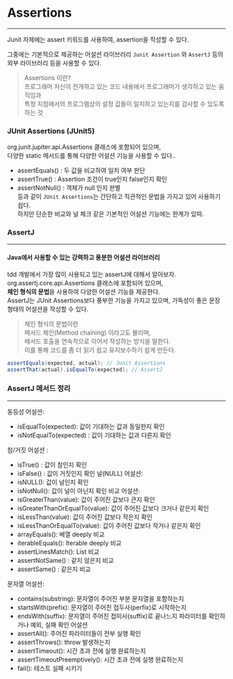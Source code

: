 # Assertions
***
Junit 자체에는 assert 키워드를 사용하여, assertion을 작성할 수 있다.

그중에는 기본적으로 제공하는 어설션 라이브러리 `Junit Assertion` 와 `AssertJ` 등의 외부 라이브러리 등을 사용할 수 있다.
> Assertions 이란?
 <br> 프로그래머 자신이 전개하고 있는 코드 내용에서 프로그래머가 생각하고 있는 움직임과 <br>
 특정 지점에서의 프로그램상의 설정 값들이 일치하고 있는지를 검사할 수 있도록 하는 것

### JUnit Assertions (JUnit5)
org.junit.jupiter.api.Assertions 클래스에 포함되어 있으며, <br>
다양한 static 메서드를 통해 다양한 어설션 기능을 사용할 수 있다..
* assertEquals() : 두 값을 비교하여 일치 여부 판단
* assertTrue() : Assertion 조건이 true인지 false인지 확인
* assertNotNull() : 객체가 null 인지 판별 <br>
등과 같이 `JUnit Assertions`는 간단하고 직관적인 문법을 가지고 있어 사용하기 쉽다. <br>
하지만 단순한 비교와 널 체크 같은 기본적인 어설션 기능에는 한계가 있따.

### AssertJ
***
#### Java에서 사용할 수 있는 강력하고 풍분한 어설션 라이브러리
tdd 개발에서 가장 많이 사용되고 있는 assertJ에 대해서 알아보자.
org.assertj.core.api.Assertions 클래스에 포함되어 있으며, <br>
**체인 형식의 문법**을 사용하여 다양한 어설션 기능을 제공한다. <br>
AssertJ는 JUnit Assertions보다 풍부한 기능을 가지고 있으며, 가독성이 좋은 문장 형태의 어설션을 작성할 수 있다.

> 체인 형식의 문법이란 <Br>
 메서드 체인(Method chaining) 이라고도 불리며, <Br>
 메서드 호출을 연속적으로 이어서 작성하는 방식을 말한다. <Br>
 이를 통해 코드를 좀 더 읽기 쉽고 유지보수하기 쉽게 만든다. 

```java
assertEquals(expected, actual); // JUnit Assertions
assertThat(actual).isEqualTo(expected); // AssertJ
```

### AssertJ 메서드 정리
***
동등성 어설션:
* isEqualTo(expected): 값이 기대하는 값과 동일한지 확인
* isNotEqualTo(expected) : 값이 기대하는 값과 다른지 확인

참/거짓 어설션 :
* isTrue() : 값이 참인지 확인
* isFalse() : 값이 거짓인지 확인
널(NULL) 어설션:
* isNULL(): 값이 널인지 확인
* isNotNull(): 값이 널이 아닌지 확인
비교 어설션:
* isGreaterThan(value): 값이 주어진 값보다 큰지 확인
* isGreaterThanOrEqualTo(value): 값이 주어진 값보다 크거나 같은지 확인
* isLessThan(value): 값이 주어진 값보다 작은지 확인
* isLessThanOrEqualTo(value): 값이 주어진 값보다 작거나 같은지 확인
* arrayEquals(): 배열 deeply 비교
* iterableEquals(): Iterable deeply 비교
* assertLinesMatch(): List 비교
* assertNotSame() : 같지 않은지 비교
* assertSame() : 같은지 비교

문자열 어설션:
* contains(substring): 문자열이 주어진 부분 문자열을 포함하는지
* startsWith(prefix): 문자열이 주어진 접두사(perfix)로 시작하는지
* endsWith(suffix): 문자열이 주어진 접미사(suffix)로 끝나느지
파라미터를 확인하거나 예외, 실패 확인 어설션
* assertAll(): 주어진 파라미터들이 전부 실행 확인
* assertThrows(): throw 발생하는지
* assertTimeout(): 시간 초과 전에 실행 완료하는지
* assertTimeoutPreemptively(): 시간 초과 전에 실행 완료하는지
* fail(): 테스트 실패 시키기


























